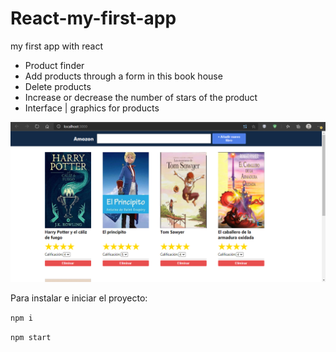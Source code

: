 # React-my-first-app

my first app with react

- Product finder
- Add products through a form in this book house
- Delete products
- Increase or decrease the number of stars of the product
- Interface | graphics for products

![](https://github.com/FranciscoSanvicente/React-my-first-app/blob/main/Captura.PNG)

Para instalar e iniciar el proyecto:

```npm i```

```npm start```
